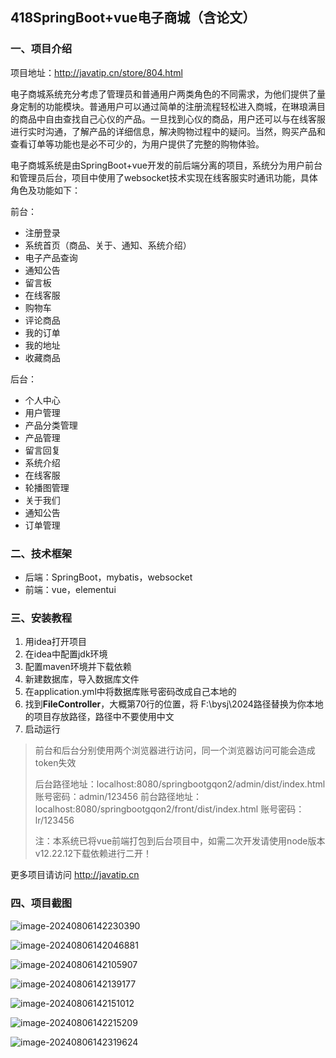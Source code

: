 ## 418SpringBoot+vue电子商城（含论文）

### 一、项目介绍

项目地址：http://javatip.cn/store/804.html

电子商城系统充分考虑了管理员和普通用户两类角色的不同需求，为他们提供了量身定制的功能模块。普通用户可以通过简单的注册流程轻松进入商城，在琳琅满目的商品中自由查找自己心仪的产品。一旦找到心仪的商品，用户还可以与在线客服进行实时沟通，了解产品的详细信息，解决购物过程中的疑问。当然，购买产品和查看订单等功能也是必不可少的，为用户提供了完整的购物体验。

电子商城系统是由SpringBoot+vue开发的前后端分离的项目，系统分为用户前台和管理员后台，项目中使用了websocket技术实现在线客服实时通讯功能，具体角色及功能如下：

前台：

- 注册登录
- 系统首页（商品、关于、通知、系统介绍）
- 电子产品查询
- 通知公告
- 留言板
- 在线客服
- 购物车
- 评论商品
- 我的订单
- 我的地址
- 收藏商品

后台：

- 个人中心
- 用户管理
- 产品分类管理
- 产品管理
- 留言回复
- 系统介绍
- 在线客服
- 轮播图管理
- 关于我们
- 通知公告
- 订单管理

### 二、技术框架

- 后端：SpringBoot，mybatis，websocket
- 前端：vue，elementui

### 三、安装教程

1. 用idea打开项目
2. 在idea中配置jdk环境
3. 配置maven环境并下载依赖
4. 新建数据库，导入数据库文件
5. 在application.yml中将数据库账号密码改成自己本地的
6. 找到**FileController**，大概第70行的位置，将 F:\\bysj\\2024路径替换为你本地的项目存放路径，路径中不要使用中文
7. 启动运行

>前台和后台分别使用两个浏览器进行访问，同一个浏览器访问可能会造成token失效
>
>后台路径地址：localhost:8080/springbootgqon2/admin/dist/index.html  账号密码：admin/123456
>前台路径地址：localhost:8080/springbootgqon2/front/dist/index.html  账号密码：lr/123456
>
>注：本系统已将vue前端打包到后台项目中，如需二次开发请使用node版本v12.22.12下载依赖进行二开！


更多项目请访问 http://javatip.cn

### 四、项目截图

![image-20240806142230390](http://image.javatip.cn/bysj/20240806142230.png)

![image-20240806142046881](http://image.javatip.cn/bysj/20240806142047.png)

![image-20240806142105907](http://image.javatip.cn/bysj/20240806142106.png)

![image-20240806142139177](http://image.javatip.cn/bysj/20240806142139.png)

![image-20240806142151012](http://image.javatip.cn/bysj/20240806142151.png)

![image-20240806142215209](http://image.javatip.cn/bysj/20240806142215.png)

![image-20240806142319624](http://image.javatip.cn/bysj/20240806142319.png)
